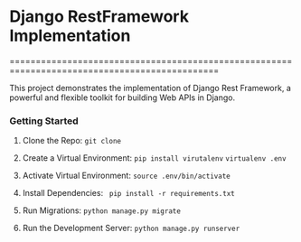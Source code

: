 # Django RestFramework Implementation
==============================================================================================

This project demonstrates the implementation of Django Rest Framework, a powerful and flexible toolkit for building Web APIs in Django.


### Getting Started 
1. Clone the Repo:
`git clone `

2. Create a Virtual Environment:
`pip install virutalenv`
`virtualenv .env`

3. Activate Virtual Environment:
`source .env/bin/activate`

4. Install Dependencies:
` pip install -r requirements.txt`

5. Run Migrations:
`python manage.py migrate`

6. Run the Development Server:
`python manage.py runserver`

